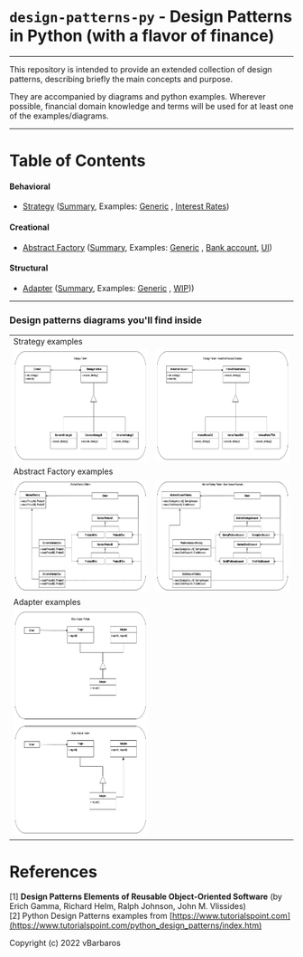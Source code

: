 # `design-patterns-py` - Design Patterns in Python (with a flavor of finance)

<hr>
This repository is intended to provide an extended collection of design patterns, 
describing briefly the main concepts and purpose. 

They are accompanied by diagrams and python examples. Wherever possible, financial
domain knowledge and terms will be used for at least one of the examples/diagrams.

<hr>

# Table of Contents

#### Behavioral

* [Strategy](behavioral/strategy/) ([Summary](behavioral/strategy/strategy-summary.md), Examples: [Generic](behavioral/strategy/strategy_generic.py)
  , [Interest Rates](behavioral/strategy/strategy_interest_rates.py))

#### Creational

* [Abstract Factory](creational/abstract-factory/) ([Summary](creational/abstract-factory/abstract-factory-summary.md),
  Examples: [Generic](creational/abstract-factory/abstract_factory_generic.py)
  , [Bank account](creational/abstract-factory/abstract_factory_account.py), [UI](creational/abstract-factory/abstract_factory_ui.py))

#### Structural

* [Adapter](structural/adapter/) ([Summary](structural/adapter/adapter-summary.md), Examples: [Generic](structural/adapter/adapter_generic.py)
  , [WIP](structural/adapter/..)))

<hr>

### Design patterns diagrams you'll find inside

  <table>
  <tr>
    <td colspan="2">Strategy examples</td>
  </tr>
  <tr>
    <td><img src="behavioral/strategy/diagrams/strategy-generic.png"  alt="Strategy Generic" width="300em" height="200em" title="Strategy Generic"></td>
    <td><img src="behavioral/strategy/diagrams/strategy-investment.png" alt="Strategy Investment" width="300em" height="200em" title="Strategy Investment"></td>
  </tr>
  <tr>
    <td colspan="2">Abstract Factory examples</td>
  </tr>
  <tr>
    <td><img src="creational/abstract-factory/diagrams/abstract-factory-generic.png"  alt="Abstract Factory Generic" width="300em" height="200em" title="Abstract Factory Generic"></td>
    <td><img src="creational/abstract-factory/diagrams/abstract-factory-account.png" alt="Abstract Factory Account" width="300em" height="200em" title="Abstract Factory Account"></td>
  </tr>
  <tr>
    <td colspan="2">Adapter examples</td>
  </tr>
  <tr>
    <td><img src="structural/adapter/diagrams/adapter-generic.png"  alt="Abstract(Class & Object) Generic" width="300em" height="400em" title="Abstract(Class & Object) Factory Generic"></td>

  </tr>
  </table>

# References

[1] **Design Patterns Elements of Reusable Object-Oriented Software** (by Erich Gamma, Richard Helm, Ralph Johnson, John M. Vlissides) <br>
[2] Python Design Patterns examples from [https://www.tutorialspoint.com](https://www.tutorialspoint.com/python_design_patterns/index.htm)

Copyright (c) 2022 vBarbaros